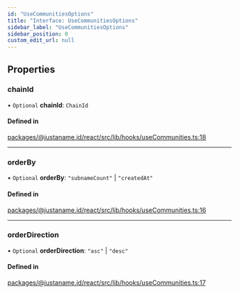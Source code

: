 ```yaml
---
id: "UseCommunitiesOptions"
title: "Interface: UseCommunitiesOptions"
sidebar_label: "UseCommunitiesOptions"
sidebar_position: 0
custom_edit_url: null
---
```


## Properties

### chainId

• `Optional` **chainId**: `ChainId`

#### Defined in

[packages/@justaname.id/react/src/lib/hooks/useCommunities.ts:18](https://github.com/JustaName-id/JustaName-sdk/blob/0b5bd45/packages/@justaname.id/react/src/lib/hooks/useCommunities.ts#L18)

___

### orderBy

• `Optional` **orderBy**: ``"subnameCount"`` \| ``"createdAt"``

#### Defined in

[packages/@justaname.id/react/src/lib/hooks/useCommunities.ts:16](https://github.com/JustaName-id/JustaName-sdk/blob/0b5bd45/packages/@justaname.id/react/src/lib/hooks/useCommunities.ts#L16)

___

### orderDirection

• `Optional` **orderDirection**: ``"asc"`` \| ``"desc"``

#### Defined in

[packages/@justaname.id/react/src/lib/hooks/useCommunities.ts:17](https://github.com/JustaName-id/JustaName-sdk/blob/0b5bd45/packages/@justaname.id/react/src/lib/hooks/useCommunities.ts#L17)
